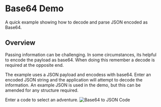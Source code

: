 # Base64 Demo 

A quick example showing how to decode and parse JSON encoded as Base64. 

## Overview

Passing information can be challenging.
In some circumstances, its helpful to encode the payload as base64.
When doing this remember a decode is required at the opposite end.

The example uses a JSON payload and encodess with base64. 
Enter an encoded JSON string and the application will attempt to decode the information.
An example JSON is used in the demo, but this can be amended for any structure required.

Enter a code to select an adventure.
![Base64 to JSON Code](https://github.com/rosera/flutter_base64/blob/main/screenshots/decode-base64.png "Mobile App")
